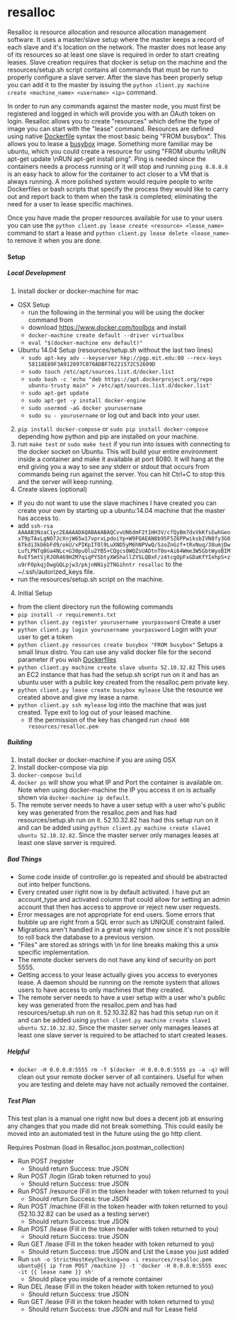 # resalloc

 Resalloc is resource allocation and resource allocation management software. It uses a master/slave setup where the master keeps a record of each slave and it's location on the network. The master does not lease any of its resources so at least one slave is required in order to start creating leases. Slave creation requires that docker is setup on the machine and the resources/setup.sh script contains all commands that must be run to properly configure a slave server. After the slave has been properly setup you can add it to the master by issuing the `python client.py machine create <machine_name> <username> <ip>` command.

In order to run any commands against the master node, you must first be registered and logged in which will provide you with an OAuth token on login. Resalloc allows you to create "resources" which define the type of image you can start with the "lease" command. Resources are defined using native [Dockerfile](https://docs.docker.com/reference/builder/) syntax the most basic being "FROM busybox". This allows you to lease a [busybox](https://hub.docker.com/_/busybox/) image. Something more familiar may be ubuntu, which you could create a resource for using "FROM ubuntu \nRUN apt-get update \nRUN apt-get install ping". Ping is needed since the containers needs a process running or it will stop and running `ping 8.8.8.8` is an easy hack to allow for the container to act closer to a VM that is always running. A more polished system would require people to write Dockerfiles or bash scripts that specify the process they would like to carry out and report back to them when the task is completed; eliminating the need for a user to lease specific machines.

Once you have made the proper resources available for use to your users you can use the `python client.py lease create <resource> <lease_name>` command to start a lease and `python client.py lease delete <lease_name>` to remove it when you are done.

#### Setup

##### Local Development

1. Install docker or docker-machine for mac
  - OSX Setup
    - run the following in the terminal you will be using the docker command from
    - download https://www.docker.com/toolbox and install
    - `docker-machine create default --driver virtualbox`
    - `eval "$(docker-machine env default)"`
  - Ubuntu 14.04 Setup (resources/setup.sh without the last two lines)
    - `sudo apt-key adv --keyserver hkp://pgp.mit.edu:80 --recv-keys 58118E89F3A912897C070ADBF76221572C52609D`
    - `sudo touch /etc/apt/sources.list.d/docker.list`
    - `sudo bash -c 'echo "deb https://apt.dockerproject.org/repo ubuntu-trusty main" > /etc/apt/sources.list.d/docker.list'`
    - `sudo apt-get update`
    - `sudo apt-get -y install docker-engine`
    - `sudo usermod -aG docker yourusername`
    - `sudo su - yourusername` or log out and back into your user.
2. `pip install docker-compose` or `sudo pip install docker-compose` depending how python and pip are installed on your machine.
3. run `make test` or `sudo make test` if you run into issues with connecting to the docker socket on Ubuntu. This will build your entire environment inside a container and make it available at port 8080. It will hang at the end giving you a way to see any stderr or stdout that occurs from commands being run against the server. You can hit Ctrl+C to stop this and the server will keep running.
4. Create slaves (optional)
  - If you do not want to use the slave machines I have created you can create your own by starting up a ubuntu:14.04 machine that the master has access to.
  - add `ssh-rsa AAAAB3NzaC1yc2EAAAADAQABAAABAQCvvUN6dmF2t1HH3V/cfQyBm7dxVkKfsEwhGeoxT9pTAxLgNO7JcXnjW65w17vprxLpdoiYp+W9FQAEAN8b95F5Z6PPwiksbIVN8fy3G06Tkdi3kb6bFd9/okU/xPIKpIfOl9LuXND5yM6hNPVwQ/SzoZnGzf+tRxNuq/38umjDwLufLPNTq8Ga4NLc+G30puOlu2YB5+CQgcs0WQZsUADtnT0o+Ai64Wme3W5GbtWyoBIMRvEf5mtSjRJOR469HZM7qiqPY5btyXWShallZYSLQBxF/z4tcgOpFxGDaKfYIehpS+zu9rFOpkqjDwgGQLpjw3/pkjnNNiy2TNGihntr resalloc` to the ~/.ssh/autorized_keys file.
  - run the resources/setup.sh script on the machine.
4. Initial Setup
  - from the client directory run the following commands
  - `pip install -r requirements.txt`
  - `python client.py register yourusername yourpassword` Create a user
  - `python client.py login yourusername yourpassword` Login with your user to get a token
  - `python client.py resources create busybox "FROM busybox"` Setups a small linux distro. You can use any valid docker file for the second parameter if you wish [Dockerfiles](https://docs.docker.com/reference/builder/)
  - `python client.py machine create slave ubuntu 52.10.32.82` This uses an EC2 instance that has had the setup.sh script run on it and has an ubuntu user with a public key created from the resalloc.pem private key.
  - `python client.py lease create busybox mylease` Use the resource we created above and give my lease a name.
  - `python client.py ssh mylease` log into the machine that was just created. Type exit to log out of your leased machine.
    - If the permission of the key has changed run `chmod 600 resources/resalloc.pem`

##### Building

1. Install docker or docker-machine if you are using OSX
2. Install docker-compose via pip
3. `docker-compose build`
4. `docker ps` will show you what IP and Port the container is available on. Note when using docker-machine the IP you access it on is actually shown via `docker-machine ip default`.
5. The remote server needs to have a user setup with a user who's public key was generated from the resalloc.pem and has had resources/setup.sh run on it. 52.10.32.82 has had this setup run on it and can be added using `python client.py machine create slave1 ubuntu 52.10.32.82`. Since the master server only manages leases at least one slave server is required.

##### Bad Things

- Some code inside of controller.go is repeated and should be abstracted out into helper functions.
- Every created user right now is by default activated. I have put an account_type and activated column that could allow for setting an admin account that then has access to approve or reject new user requests.
- Error messages are not appropriate for end users. Some errors that bubble up are right from a SQL error such as UNIQUE constraint failed.
- Migrations aren't handled in a great way right now since it's not possible to roll back the database to a previous version.
- "Files" are stored as strings with \n for line breaks making this a unix specific implementation.
- The remote docker servers do not have any kind of security on port 5555.
- Getting access to your lease actually gives you access to everyones lease. A daemon should be running on the remote system that allows users to have access to only machines that they created.
- The remote server needs to have a user setup with a user who's public key was generated from the resalloc.pem and has had resources/setup.sh run on it. 52.10.32.82 has had this setup run on it and can be added using `python client.py machine create slave1 ubuntu 52.10.32.82`. Since the master server only manages leases at least one slave server is required to be attached to start created leases.



##### Helpful

- `docker -H 0.0.0.0:5555 rm -f $(docker -H 0.0.0.0:5555 ps -a -q)` will clean out your remote docker server of all containers. Useful for when you are testing and delete may have not actually removed the container.

##### Test Plan

This test plan is a manual one right now but does a decent job at ensuring any changes that you made did not break something. This could easily be moved into an automated test in the future using the go http client.

Requires Postman (load in Resalloc.json.postman_collection)

- Run POST /register
  - Should return Success: true JSON
- Run POST /login (Grab token returned to you)
  - Should return Success: true JSON
- Run POST /resource (Fill in the token header with token returned to you)
  - Should return Success: true JSON
- Run POST /machine (Fill in the token header with token returned to you) (52.10.32.82 can be used as a testing server)
  - Should return Success: true JSON
- Run POST /lease (Fill in the token header with token returned to you)
  - Should return Success: true JSON
- Run GET /lease (Fill in the token header with token returned to you)
  - Should return Success: true JSON and List the Lease you just added
- Run `ssh -o StrictHostKeyChecking=no -i resources/resalloc.pem ubuntu@{{ ip from POST /machine }} -t 'docker -H 0.0.0.0:5555 exec -it {{ lease name }} sh'`
  - Should place you inside of a remote container
- Run DEL /lease (Fill in the token header with token returned to you)
  - Should return Success: true JSON
- Run GET /lease (Fill in the token header with token returned to you)
  - Should return Success: true JSON and null for Lease field
